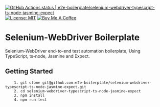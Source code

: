 [![GitHub Actions status | e2e-boilerplate/selenium-webdriver-typescript-ts-node-jasmine-expect](https://github.com/e2e-boilerplate/selenium-webdriver-typescript-ts-node-jasmine-expect/workflows/selenium-webdriver-typescript-ts-node-jasmine-expect/badge.svg)](https://github.com/e2e-boilerplate/selenium-webdriver-typescript-ts-node-jasmine-expect/actions?workflow=selenium-webdriver-typescript-ts-node-jasmine-expect) [![License: MIT](https://img.shields.io/badge/License-MIT-yellow.svg)](https://opensource.org/licenses/MIT) [![Buy Me A Coffee](https://img.shields.io/badge/buy-me%20coffee-orange)](https://www.buymeacoffee.com/xgirma)

# Selenium-WebDriver Boilerplate

Selenium-WebDriver end-to-end test automation boilerplate, Using TypeScript, ts-node, Jasmine and Expect.

## Getting Started

    	1. git clone git@github.com:e2e-boilerplate/selenium-webdriver-typescript-ts-node-jasmine-expect.git
    	2. cd selenium-webdriver-typescript-ts-node-jasmine-expect
    	3. npm install
    	4. npm run test
